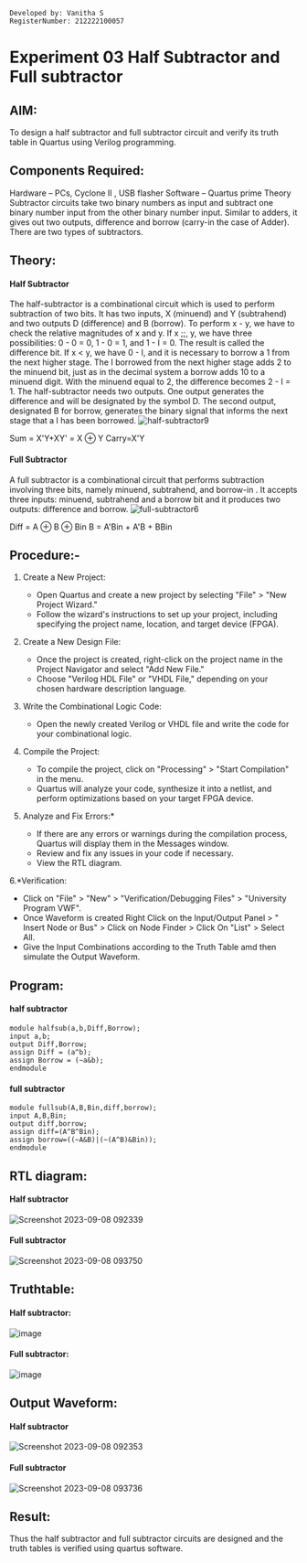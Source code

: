 ```
Developed by: Vanitha S
RegisterNumber: 212222100057
```
# Experiment 03 Half Subtractor and Full subtractor

## AIM:
To design a half subtractor and full subtractor circuit and verify its truth table in Quartus using Verilog programming.

## Components Required:
 Hardware – PCs, Cyclone II , USB flasher
 Software – Quartus prime
 Theory
Subtractor circuits take two binary numbers as input and subtract one binary number input from the other binary number input. Similar to adders, it gives out two outputs, difference and borrow (carry-in the case of Adder). There are two types of subtractors.

## Theory:
#### Half Subtractor
The half-subtractor is a combinational circuit which is used to perform subtraction of two bits. It has two inputs, X (minuend) and Y (subtrahend) and two outputs D (difference) and B (borrow). To perform x - y, we have to check the relative magnitudes of x and y. If x ;;, y, we have three possibilities: 0 - 0 = 0, 1 - 0 = 1, and 1 - I = 0. The result is called the difference bit. If x < y, we have 0 - I, and it is necessary to borrow a 1 from the next higher stage. The I borrowed from the next higher stage adds 2 to the minuend bit, just as in the decimal system a borrow adds 10 to a minuend digit. With the minuend equal to 2, the difference becomes 2 - I = 1. The half-subtractor needs two outputs. One output generates the difference and will be designated by the symbol D. The second output, designated B for borrow, generates the binary signal that informs the next stage that a I has been borrowed.
![half-subtractor9](https://user-images.githubusercontent.com/36288975/166112538-58c3bc7c-ee5d-4e6a-ac8d-8e8328efe27a.png)


Sum = X'Y+XY' = X ⊕ Y
Carry=X'Y

#### Full Subtractor
A full subtractor is a combinational circuit that performs subtraction involving three bits, namely minuend, subtrahend, and borrow-in . It accepts three inputs: minuend, subtrahend and a borrow bit and it produces two outputs: difference and borrow. 
![full-subtractor6](https://user-images.githubusercontent.com/36288975/166112541-24c68359-3de8-4674-ae22-8272ffc385ed.png)


Diff = A ⊕ B ⊕ Bin B = A'Bin + A'B + BBin


## Procedure:-
1. Create a New Project:
   - Open Quartus and create a new project by selecting "File" > "New Project Wizard."
   - Follow the wizard's instructions to set up your project, including specifying the project name, location, and target device (FPGA).

2. Create a New Design File:
   - Once the project is created, right-click on the project name in the Project Navigator and select "Add New File."
   - Choose "Verilog HDL File" or "VHDL File," depending on your chosen hardware description language.

3. Write the Combinational Logic Code:
   - Open the newly created Verilog or VHDL file and write the code for your combinational logic.
     
4. Compile the Project:
   - To compile the project, click on "Processing" > "Start Compilation" in the menu.
   - Quartus will analyze your code, synthesize it into a netlist, and perform optimizations based on your target FPGA device.

5. Analyze and Fix Errors:*
   - If there are any errors or warnings during the compilation process, Quartus will display them in the Messages window.
   - Review and fix any issues in your code if necessary.
   - View the RTL diagram.

6.*Verification:
   - Click on "File" > "New" > "Verification/Debugging Files" > "University Program VWF".
   - Once Waveform is created Right Click on the Input/Output Panel > " Insert Node or Bus" > Click on Node Finder > Click On "List" > Select All.
   - Give the Input Combinations according to the Truth Table amd then simulate the Output Waveform.


## Program:
 
#### half subtractor
```
module halfsub(a,b,Diff,Borrow);
input a,b;
output Diff,Borrow;
assign Diff = (a^b);
assign Borrow = (~a&b);
endmodule
```
#### full subtractor
```
module fullsub(A,B,Bin,diff,borrow);
input A,B,Bin;
output diff,borrow;
assign diff=(A^B^Bin);
assign borrow=((~A&B)|(~(A^B)&Bin));
endmodule
```
##  RTL diagram:
#### Half subtractor
![Screenshot 2023-09-08 092339](https://github.com/Vanitha-SM/Experiment--03-Half-Subtractor-and-Full-subtractor/assets/119557985/8c89e61a-762b-418e-b969-c1f360a92139)
#### Full subtractor
![Screenshot 2023-09-08 093750](https://github.com/Vanitha-SM/Experiment--03-Half-Subtractor-and-Full-subtractor/assets/119557985/a18af67d-e0ae-4a8d-875f-3dbaaaacf202)


## Truthtable:
#### Half subtractor:
![image](https://github.com/Vanitha-SM/Experiment--03-Half-Subtractor-and-Full-subtractor/assets/119557985/18842840-0e38-4ac4-b8aa-cce5428e72ee)
#### Full subtractor:
![image](https://github.com/Vanitha-SM/Experiment--03-Half-Subtractor-and-Full-subtractor/assets/119557985/f85b9a6d-e135-43a5-b9c8-4c65da2d3f19)

## Output Waveform:
#### Half subtractor
![Screenshot 2023-09-08 092353](https://github.com/Vanitha-SM/Experiment--03-Half-Subtractor-and-Full-subtractor/assets/119557985/0b48855a-6f42-4a43-9a7d-f24f9125b195)

#### Full subtractor
![Screenshot 2023-09-08 093736](https://github.com/Vanitha-SM/Experiment--03-Half-Subtractor-and-Full-subtractor/assets/119557985/f1e84e64-0dcc-4a4c-a097-b4d6d9d8e086)

## Result:
Thus the half subtractor and full subtractor circuits are designed and the truth tables is verified using quartus software.
